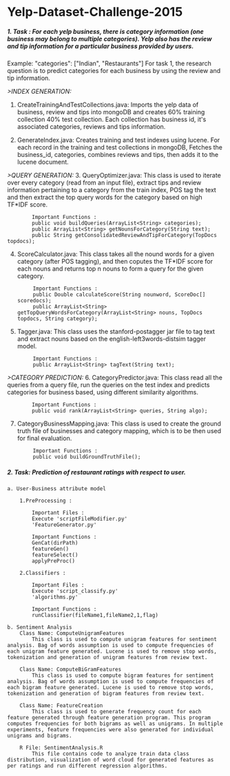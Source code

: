 # Yelp-Dataset-Challenge-2015

##### 1. Task : For each yelp business, there is category information (one business may belong to multiple categories). Yelp also has the review and tip information for a particular business provided by users. 
Example: "categories": ["Indian", "Restaurants"]
For task 1, the research question is to predict categories for each business by using the review and tip information. 

*>INDEX GENERATION:*
1. CreateTrainingAndTestCollections.java: 
			Imports the yelp data of business, review and tips into mongoDB and creates 60% training collection 
			40% test collection. Each collection has business id, it's associated categories, reviews and tips information.
			
2. GenerateIndex.java: 
			Creates training and test indexes using lucene. For each record in the training and test collections in mongoDB,
			Fetches the business_id, categories, combines reviews and tips, then adds it to the lucene document.
			
*>QUERY GENERATION:*
3. QueryOptimizer.java: 
			This class is used to iterate over every category (read from an input file), extract tips and review information pertaining to a category from the train index, POS tag the text and then extract the top query words for the category based on high TF*IDF score. 
			
			Important Functions :
			public void buildQueries(ArrayList<String> categories);
			public ArrayList<String> getNounsForCategory(String text);
			public String getConsolidatedReviewAndTipForCategory(TopDocs topdocs);

4. ScoreCalculator.java:
			This class takes all the nound words for a given category (after POS tagging), and then coputes the TF*IDF score for each nouns and returns top n nouns to form a query for the given category.
			
			Important Functions :
			public Double calculateScore(String nounword, ScoreDoc[] scoredocs);
			public ArrayList<String> getTopQueryWordsForCategory(ArrayList<String> nouns, TopDocs topdocs, String category);
			

5. Tagger.java: 
			This class uses the stanford-postagger jar file to tag text and extract nouns based on the english-left3words-distsim tagger model. 
			
			Important Functions :
			public ArrayList<String> tagText(String text);

*>CATEGORY PREDICTION:*
6. CategoryPredictor.java: 
			This class read all the queries from a query file, run the queries on the test index and predicts categories for business based, using different similarity algorithms.
			
			Important Functions :
			public void rank(ArrayList<String> queries, String algo);

7. CategoryBusinessMapping.java:
			This class is used to create the ground truth file of businesses and category mapping, which is to be then used for final evaluation.  
			
			Important Functions :
			public void buildGroundTruthFile();
			
##### 2. Task: Prediction of restaurant ratings with respect to user.
	a. User-Business attribute model
	
		1.PreProcessing :

			Important Files :
			Execute 'scriptFileModifier.py'
			'FeatureGenerator.py'

			Important Functions :
			GenCat(dirPath)
			featureGen()
			featureSelect()
			applyPreProc()

		2.Classifiers :

			Important Files :
			Execute 'script_classify.py'
			'algorithms.py'

			Important Functions :
			runClassifier(fileName1,fileName2,1,flag)

	b. Sentiment Analysis
		Class Name: ComputeUnigramFeatures
			This class is used to compute unigram features for sentiment analysis. Bag of words assumption is used to compute frequencies of each unigram feature generated. Lucene is used to remove stop words, tokenization and generation of unigram features from review text.

		Class Name: ComputeBiGramFeatures
			This class is used to compute bigram features for sentiment analysis. Bag of words assumption is used to compute frequencies of each bigram feature generated. Lucene is used to remove stop words, tokenization and generation of bigram features from review text.

		Class Name: FeatureCreation
			This class is used to generate frequency count for each feature generated through feature generation program. This program computes frequencies for both bigrams as well as unigrams. In multiple experiments, feature frequencies were also generated for individual unigrams and bigrams.

		R File: SentimentAnalysis.R
			This file contains code to analyze train data class distribution, visualization of word cloud for generated features as per ratings and run different regression algorithms.
				
				

